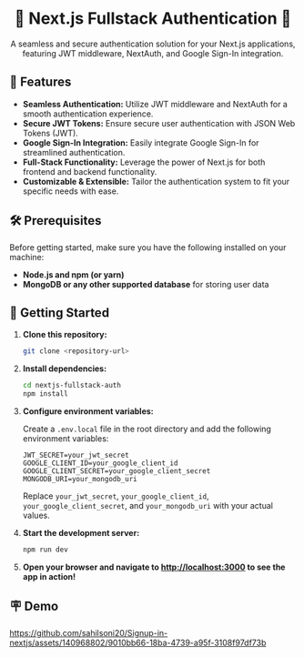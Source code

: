 <!-- Project Title -->
<h1 align="center">🔐 Next.js Fullstack Authentication 🌟</h1>

<!-- Project Description -->
<p align="center">A seamless and secure authentication solution for your Next.js applications, featuring JWT middleware, NextAuth, and Google Sign-In integration.</p>

<!-- Project Features -->
## 🚀 Features

- **Seamless Authentication:** Utilize JWT middleware and NextAuth for a smooth authentication experience.
- **Secure JWT Tokens:** Ensure secure user authentication with JSON Web Tokens (JWT).
- **Google Sign-In Integration:** Easily integrate Google Sign-In for streamlined authentication.
- **Full-Stack Functionality:** Leverage the power of Next.js for both frontend and backend functionality.
- **Customizable & Extensible:** Tailor the authentication system to fit your specific needs with ease.

<!-- Prerequisites -->
## 🛠️ Prerequisites

Before getting started, make sure you have the following installed on your machine:

- **Node.js and npm (or yarn)**
- **MongoDB or any other supported database** for storing user data

<!-- Getting Started -->
## 🏁 Getting Started

1. **Clone this repository:**

    ```bash
    git clone <repository-url>
    ```

2. **Install dependencies:**

    ```bash
    cd nextjs-fullstack-auth
    npm install
    ```

3. **Configure environment variables:**

    Create a `.env.local` file in the root directory and add the following environment variables:

    ```plaintext
    JWT_SECRET=your_jwt_secret
    GOOGLE_CLIENT_ID=your_google_client_id
    GOOGLE_CLIENT_SECRET=your_google_client_secret
    MONGODB_URI=your_mongodb_uri
    ```

    Replace `your_jwt_secret`, `your_google_client_id`, `your_google_client_secret`, and `your_mongodb_uri` with your actual values.

4. **Start the development server:**

    ```bash
    npm run dev
    ```

5. **Open your browser and navigate to [http://localhost:3000](http://localhost:3000) to see the app in action!**


## 🪧 Demo 

https://github.com/sahilsoni20/Signup-in-nextjs/assets/140968802/9010bb66-18ba-4739-a95f-3108f97df73b


